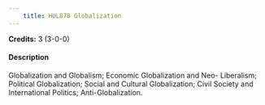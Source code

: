 ```yaml
---
    title: HUL878 Globalization
---
```

**Credits:** 3 (3-0-0)



#### Description 
Globalization and Globalism; Economic Globalization and Neo- Liberalism; Political Globalization; Social and Cultural Globalization; Civil Society and International Politics; Anti-Globalization.